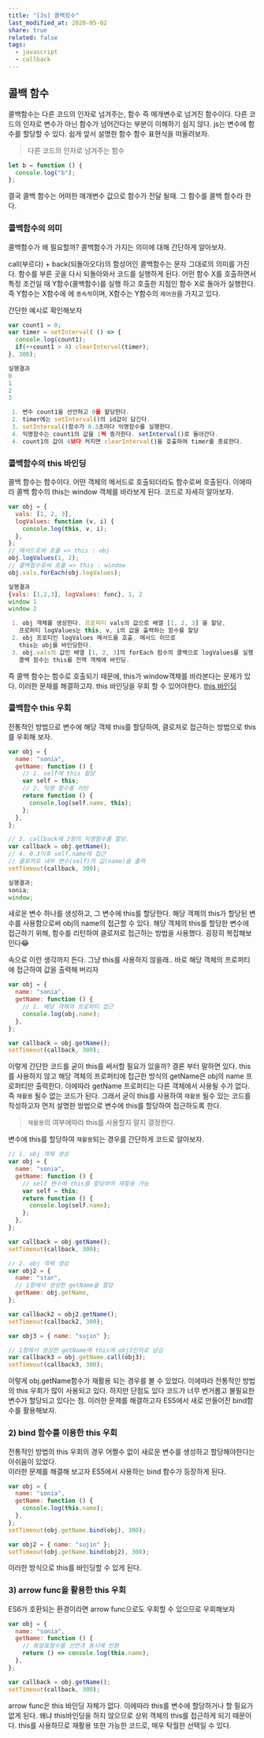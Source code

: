 ```yaml
---
title: "[Js] 콜백함수"
last_modified_at: 2020-05-02
share: true
related: false
tags:
  - javascript
  - callback
---
```


## 콜백 함수

콜백함수는 다른 코드의 인자로 넘겨주는, 함수 즉 매개변수로 넘겨진 함수이다.
다른 코드의 인자로 변수가 아닌 함수가 넘어간다는 부분이 이해하기 쉽지 않다.
js는 변수에 함수를 할당할 수 있다. 쉽게 앞서 설명한 함수 함수 표현식을 떠올려보자.

> 다른 코드의 인자로 넘겨주는 함수

```javascript
let b = function () {
  console.log("b");
};
```

결국 콜백 함수는 어떠한 매개변수 값으로 함수가 전달 될때. 그 함수를 콜백 함수라 한다.

### 콜백함수의 의미

콜백함수가 왜 필요할까? 콜백함수가 가지는 의미에 대해 간단하게 알아보자.

call(부르다) + back(되돌아오다)의 함성어인 콜백함수는 문자 그대로의 의미를 가진다.
함수를 부른 곳을 다시 되돌아와서 코드를 실행하게 된다. 어떤 함수 X를 호출하면서 특정 조건일 때
Y함수(콜백함수)를 실행 하고 호출한 지점인 함수 X로 돌아가 실행한다. 즉 Y함수는 X함수에 에 `종속적`이며,
X함수는 Y함수의 `제어권`을 가지고 있다.

간단한 예시로 확인해보자

```javascript
var count1 = 0;
var timer = setInterval( () => {
  console.log(count1);
  if(++count1 > 4) clearInterval(timer);
}, 300);

실행결과
0
1
2
3

 1. 변수 count1을 선언하고 0을 할당한다.
 2. timer에는 setInterval()의 id값이 담긴다.
 3. setInterval()함수가 0.3초마다 익명함수를 실행한다.
 4. 익명함수는 count1의 값을 1씩 증가한다. setInterval()로 돌아간다.
 4. count1의 값이 4보다 커지면 clearInterval()을 호출하여 timer를 종료한다.
```

### 콜백함수의 this 바인딩

콜백 함수는 함수이다. 어떤 객체의 메서드로 호출되더라도 함수로써 호출된다.
이에따라 콜백 함수의 this는 window 객체를 바라보게 된다. 코드로 자세히 알아보자.

```javascript
var obj = {
  vals: [1, 2, 3],
  logValues: function (v, i) {
    console.log(this, v, i);
  },
};
// 메서드로써 호출 => this : obj
obj.logValues(1, 2);
// 콜백함수로써 호출 => this : window
obj.vals.forEach(obj.logValues);

실행결과
{vals: [1,2,3], logValues: func}, 1, 2
window 1
window 2

 1. obj 객체를 생성한다. 프로퍼티 vals의 값으로 배열 [1, 2, 3] 을 할당,
   프로퍼티 logValues는 this, v, i의 값을 출력하는 함수를 할당
 2. obj 프로티인 logValues 메서드를 호출, 메서드 이므로
   this는 obj를 바인딩한다.
 3. obj.vals의 값인 배열 [1, 2, 3]의 forEach 함수의 콜백으로 logValues를 실행
   콜백 함수는 this를 전역 객체에 바인딩.
```

즉 콜백 함수는 함수로 호출되기 때문에, this가 window객체를 바라본다는 문제가 있다.
이러한 문제를 해결하고자. this 바인딩을 우회 할 수 있어야한다. [this 바인딩](https://github.com/ckdtjs505/jsCoreStudy/blob/master/this.md)

### 콜백함수 this 우회

전통적인 방법으로 변수에 해당 객체 this를 할당하여, 클로져로 접근하는 방법으로 this를 우회해 보자.

```javascript
var obj = {
  name: "sonia",
  getName: function () {
    // 1. self에 this 할당
    var self = this;
    // 2. 익명 함수를 리턴
    return function () {
      console.log(self.name, this);
    };
  },
};

// 3. callback에 2항의 익명함수를 할당.
var callback = obj.getName();
// 4. 0.3이후 self.name에 접근
// 클로저로 내부 변수(self)의 값(name)을 출력
setTimeout(callback, 300);

실행결과;
sonia;
window;
```

새로운 변수 하나를 생성하고, 그 변수에 this를 할당한다. 해당 객체의 this가 할당된 변수를 사용함으로써
obj의 name의 접근할 수 있다. 해당 객체의 this를 할당한 변수에 접근하기 위해, 함수를 리턴하여 클로저로 접근하는
방법을 사용했다. 굉장히 복잡해보인다😂

속으로 이런 생각까지 든다. 그냥 this를 사용하지 않을래..
바로 해당 객체의 프로퍼티에 접근하여 값을 출력해 버리자

```javascript
var obj = {
  name: "sonia",
  getName: function () {
    // 1. 해당 객체의 프로퍼티 접근
    console.log(obj.name);
  },
};

var callback = obj.getName();
setTimeout(callback, 300);
```

이렇게 간단한 코드를 굳이 this를 써서할 필요가 있을까? 결론 부터 말하면 있다.
this를 사용하지 않고 해당 객체의 프로퍼티에 접근한 방식의 getName은 obj의 name 프로퍼티만 출력한다.
이에따라 getName 프로퍼티는 다른 객체에서 사용될 수가 없다. 즉 `재활용` 될수 없는 코드가 된다.
그래서 굳이 this를 사용하여 `재활용` 될수 있는 코드를 작성하고자 먼저 설명한 방법으로 변수에 this를 할당하여
접근하도록 한다.

> `재활용`의 여부에따라 this를 사용할지 말지 결정한다.

변수에 this를 할당하여 `재활용`되는 경우를 간단하게 코드로 알아보자.

```javascript
// 1. obj 객체 생성
var obj = {
  name: "sonia",
  getName: function () {
    // self 변수에 this를 할당하여 재활용 가능
    var self = this;
    return function () {
      console.log(self.name);
    };
  },
};

var callback = obj.getName();
setTimeout(callback, 300);

// 2. obj 객체 생성
var obj2 = {
  name: "star",
  // 1항에서 생성한 getName을 할당
  getName: obj.getName,
};

var callback2 = obj2.getName();
setTimeout(callback2, 300);

var obj3 = { name: "sujin" };

// 1항에서 생성한 getName에 this에 obj3인자로 넘김
var callback3 = obj.getName.call(obj3);
setTimeout(callback3, 300);
```

이렇게 obj.getName함수가 재활용 되는 경우를 볼 수 있었다.
이에따라 전통적인 방법의 this 우회가 많이 사용되고 있다.
하지만 단점도 있다 코드가 너무 번거롭고 불필요한 변수가 할당되고 있다는 점.
이러한 문제를 해결하고자 ES5에서 새로 만들어진 bind함수를 활용해보자.

### 2) bind 함수를 이용한 this 우회

전통적인 방법의 this 우회의 경우 어쩔수 없이 새로운 변수를 생성하고 할당해야한다는 아쉬움이 있었다.  
이러한 문제를 해결해 보고자 ES5에서 사용하는 bind 함수가 등장하게 된다.

```javascript
var obj = {
  name: "sonia",
  getName: function () {
    console.log(this.name);
  },
};
setTimeout(obj.getName.bind(obj), 300);

var obj2 = { name: "sujin" };
setTimeout(obj.getName.bind(obj2), 300);
```

이러한 방식으로 this를 바인딩할 수 있게 된다.

### 3) arrow func을 활용한 this 우회

ES6가 호환되는 환경이라면 arrow func으로도 우회할 수 있으므로 우회해보자

```javascript
var obj = {
  name: "sonia",
  getName: function () {
    // 화살표함수를 선언과 동시에 반환
    return () => console.log(this.name);
  },
};

var callback = obj.getName();
setTimeout(callback, 300);
```

arrow func은 this 바인딩 자체가 없다. 이에따라 this를 변수에 할당하거나
할 필요가 없게 된다. 왜냐 this바인딩을 하지 않으므로 상위 객체의 this를 접근하게 되기 때문이다.
this를 사용하므로 재활용 또한 가능한 코드로, 매우 탁월한 선택일 수 있다.
